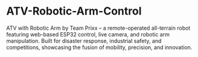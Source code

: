 # ATV-Robotic-Arm-Control
ATV with Robotic Arm by Team Prixx – a remote-operated all-terrain robot featuring web-based ESP32 control, live camera, and robotic arm manipulation. Built for disaster response, industrial safety, and competitions, showcasing the fusion of mobility, precision, and innovation.
